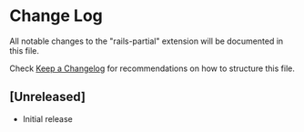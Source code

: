 # Change Log
All notable changes to the "rails-partial" extension will be documented in this file.

Check [Keep a Changelog](http://keepachangelog.com/) for recommendations on how to structure this file.

## [Unreleased]
- Initial release